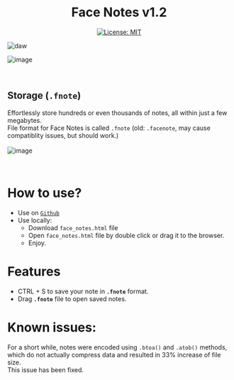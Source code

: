 <div align="center">
  
# Face Notes v1.2
[![License: MIT](https://img.shields.io/badge/License-MIT-yellow.svg)](https://opensource.org/licenses/MIT)

</div>

![daw](https://github.com/user-attachments/assets/dda7cfc2-2961-4d4a-abd4-85cecb97731d)

![image](https://github.com/user-attachments/assets/af9d048e-e937-4e0a-8ad7-2e24f4dd83d9)

<br>


## Storage (`.fnote`)
Effortlessly store hundreds or even thousands of notes, all within just a few megabytes.
<br>
File format for Face Notes is called `.fnote` (old: `.facenote`, may cause compatiblity issues, but should work.)
<br>
<br>
![image](https://github.com/user-attachments/assets/2b41fe33-1c5e-495e-9e7b-a438b9e44e45)

<br>



# How to use?

- Use on [`Github`](https://faceincase.github.io/Face-Notes/face_notes.html)
- Use locally:
  - Download `face_notes.html` file
  - Open `face_notes.html` file by double click or drag it to the browser.
  - Enjoy.

# Features
- CTRL + S to save your note in **`.fnote`** format.
- Drag **`.fnote`** file to open saved notes.

# Known issues:
For a short while, notes were encoded using `.btoa()` and `.atob()` methods, which do not actually compress data and resulted in 33% increase of file size.
<br>
This issue has been fixed.
